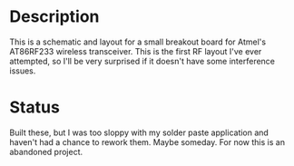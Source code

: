 Description
============

This is a schematic and layout for a small breakout board for Atmel's AT86RF233 wireless transceiver.  This is the first RF layout I've ever attempted, so I'll be very surprised if it doesn't have some interference issues.

Status
=======

Built these, but I was too sloppy with my solder paste application and haven't had a chance to rework them.  Maybe someday.  For now this is an abandoned project.